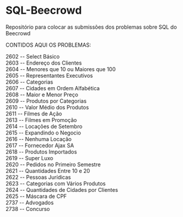 # SQL-Beecrowd

Repositório para colocar as submissões dos problemas sobre SQL do Beecrowd  

CONTIDOS AQUI OS PROBLEMAS:


2602 -- Select Básico  
2603 -- Endereço dos Clientes  
2604 -- Menores que 10 ou Maiores que 100  
2605 -- Representantes Executivos  
2606 -- Categorias  
2607 -- Cidades em Ordem Alfabética  
2608 -- Maior e Menor Preço  
2609 -- Produtos por Categorias  
2610 -- Valor Médio dos Produtos  
2611 -- Filmes de Ação  
2613 -- Filmes em Promoção  
2614 -- Locações de Setembro  
2615 -- Expandindo o Negocio  
2616 -- Nenhuma Locação  
2617 -- Fornecedor Ajax SA  
2618 -- Produtos Importados  
2619 -- Super Luxo  
2620 -- Pedidos no Primeiro Semestre  
2621 -- Quantidades Entre 10 e 20  
2622 -- Pessoas Jurídicas  
2623 -- Categorias com Vários Produtos  
2624 -- Quantidades de Cidades por Clientes  
2625 -- Máscara de CPF  
2737 -- Advogados  
2738 -- Concurso  
